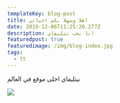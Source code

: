 ```yaml
---
templateKey: blog-post
title: اهلا وسهلا بكم احبائي
date: 2019-12-06T11:25:20.277Z
description: انا بحب نتليفاي
featuredpost: true
featuredimage: /img/blog-index.jpg
tags:
  - tt
---
```

نيتليفاي احلى موقع في العالم

![](/img/chemex.jpg)
